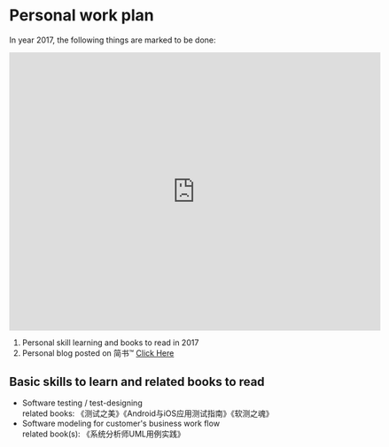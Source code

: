 # Personal work plan

In year 2017, the following things are marked to be done:
<iframe class="video_iframe" style="z-index: 1; width: 670px !important; height: 502.5px !important; overflow: hidden;" height="502.5" width="670" frameborder="0" data-src="https://v.qq.com/iframe/preview.html?vid=l016458qvdp&amp;width=500&amp;height=375&amp;auto=0" allowfullscreen="" src="http://v.qq.com/iframe/player.html?vid=l016458qvdp&amp;width=670&amp;height=502.5&amp;auto=0" scrolling="no"></iframe>

1. Personal skill learning and books to read in 2017
2. Personal blog posted on 简书™ [Click Here](http://www.jianshu.com/users/b170a0cdcc72/)

## Basic skills to learn and related books to read
- Software testing / test-designing <br /> related books: 《测试之美》《Android与iOS应用测试指南》《软测之魂》
- Software modeling for customer's business work flow <br /> related book(s): 《系统分析师UML用例实践》

